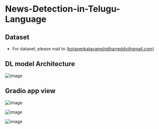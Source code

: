# News-Detection-in-Telugu-Language

## Dataset
- For dataset, please mail to (kotavenkatavamshidharreddy@gmail.com) 

## DL model Architecture
![image](https://github.com/user-attachments/assets/a5144965-bc6d-434f-a128-d9cebd9cb459)

## Gradio app view
![image](https://github.com/user-attachments/assets/1557c210-701f-463b-a7b8-5ae95c9947ac)

![image](https://github.com/user-attachments/assets/de31b51e-06e0-4c11-b3b1-8c7ec7edce22)

![image](https://github.com/user-attachments/assets/576a6b29-f044-4274-8913-418fd640c2e5)


